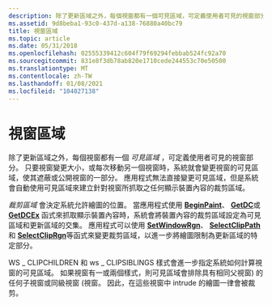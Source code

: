 ```yaml
---
description: 除了更新區域之外，每個視窗都有一個可見區域，可定義使用者可見的視窗部分。
ms.assetid: 9d8beba1-93c0-437d-a138-76880a40bc79
title: 視窗區域
ms.topic: article
ms.date: 05/31/2018
ms.openlocfilehash: 02555339412c604f79f69294febbab524fc92a70
ms.sourcegitcommit: 831e8f3db78ab820e1710cede244553c70e50500
ms.translationtype: MT
ms.contentlocale: zh-TW
ms.lasthandoff: 01/08/2021
ms.locfileid: "104027138"
---
```

# <a name="window-regions"></a>視窗區域

除了更新區域之外，每個視窗都有一個 *可見區域* ，可定義使用者可見的視窗部分。 只要視窗變更大小，或每次移動另一個視窗時，系統就會變更視窗的可見區域，使其遮蔽或公開視窗的一部分。 應用程式無法直接變更可見區域，但是系統會自動使用可見區域來建立針對視窗所抓取之任何顯示裝置內容的裁剪區域。

*裁剪區域* 會決定系統允許繪圖的位置。 當應用程式使用 [**BeginPaint**](/windows/desktop/api/Winuser/nf-winuser-beginpaint)、 [**GetDC**](/windows/desktop/api/Winuser/nf-winuser-getdc)或 [**GetDCEx**](/windows/desktop/api/Winuser/nf-winuser-getdcex) 函式來抓取顯示裝置內容時，系統會將裝置內容的裁剪區域設定為可見區域和更新區域的交集。 應用程式可以使用 [**SetWindowRgn**](/windows/desktop/api/Winuser/nf-winuser-setwindowrgn)、 [**SelectClipPath**](/windows/desktop/api/Wingdi/nf-wingdi-selectclippath) 和 [**SelectClipRgn**](/windows/desktop/api/Wingdi/nf-wingdi-selectcliprgn)等函式來變更裁剪區域，以進一步將繪圖限制為更新區域的特定部分。

WS \_ CLIPCHILDREN 和 ws \_ CLIPSIBLINGS 樣式會進一步指定系統如何計算視窗的可見區域。 如果視窗有一或兩個樣式，則可見區域會排除具有相同父視窗) 的任何子視窗或同級視窗 (視窗。 因此，在這些視窗中 intrude 的繪圖一律會被裁剪。

 

 



